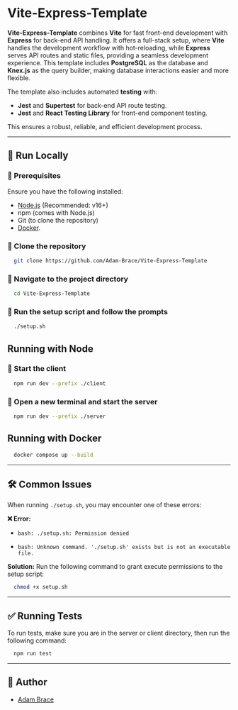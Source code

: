 # Vite-Express-Template

**Vite-Express-Template** combines **Vite** for fast front-end development with **Express** for back-end API handling. It offers a full-stack setup, where **Vite** handles the development workflow with hot-reloading, while **Express** serves API routes and static files, providing a seamless development experience. This template includes **PostgreSQL** as the database and **Knex.js** as the query builder, making database interactions easier and more flexible.

The template also includes automated **testing** with:

-   **Jest** and **Supertest** for back-end API route testing.
-   **Jest** and **React Testing Library** for front-end component testing.

This ensures a robust, reliable, and efficient development process.

---

## 🚀 Run Locally

### 📌 Prerequisites

Ensure you have the following installed:

-   [Node.js](https://nodejs.org/) (Recommended: v16+)
-   npm (comes with Node.js)
-   Git (to clone the repository)
-   [Docker](https://www.docker.com/).

### 🔹 Clone the repository

```bash
  git clone https://github.com/Adam-Brace/Vite-Express-Template
```

### 🔹 Navigate to the project directory

```bash
  cd Vite-Express-Template
```

### 🔹 Run the setup script and follow the prompts

```bash
  ./setup.sh
```

## Running with Node

### 🔹 Start the client

```bash
  npm run dev --prefix ./client
```

### 🔹 Open a new terminal and start the server

```bash
  npm run dev --prefix ./server
```

## Running with Docker

```bash
  docker compose up --build
```

---

## 🛠 Common Issues

When running `./setup.sh`, you may encounter one of these errors:

**❌ Error:**

-   `bash: ./setup.sh: Permission denied`

-   `bash: Unknown command. './setup.sh' exists but is not an executable file.`

**Solution:**
Run the following command to grant execute permissions to the setup script:

```bash
  chmod +x setup.sh
```

---

## ✅ Running Tests

To run tests, make sure you are in the server or client directory, then run the following command:

```bash
  npm run test
```

---

## 👤 Author

-   [Adam Brace](https://github.com/Adam-Brace)

